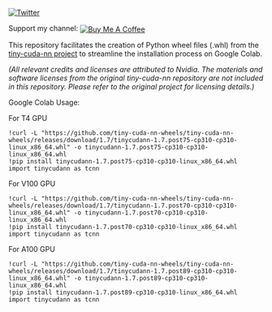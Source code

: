 [![Twitter](https://img.shields.io/twitter/url/https/twitter.com/cloudposse.svg?style=social&label=Follow%20%40Ashleigh%20Watson)](https://twitter.com/OutofAi) 

Support my channel:  <a href="https://www.buymeacoffee.com/outofai" target="_blank" ><img src="https://img.shields.io/badge/-buy_me_a%C2%A0coffee-red?logo=buy-me-a-coffee" align="center" alt="Buy Me A Coffee"></a>

This repository facilitates the creation of Python wheel files (.whl) from the [tiny-cuda-nn project](https://github.com/NVlabs/tiny-cuda-nn) to streamline the installation process on Google Colab.

_(All relevant credits and licenses are attributed to Nvidia. The materials and software licenses from the original tiny-cuda-nn repository are not included in this repository. Please refer to the original project for licensing details.)_

Google Colab Usage:

For T4 GPU
```
!curl -L "https://github.com/tiny-cuda-nn-wheels/tiny-cuda-nn-wheels/releases/download/1.7/tinycudann-1.7.post75-cp310-cp310-linux_x86_64.whl" -o tinycudann-1.7.post75-cp310-cp310-linux_x86_64.whl
!pip install tinycudann-1.7.post75-cp310-cp310-linux_x86_64.whl
import tinycudann as tcnn
```

For V100 GPU
```
!curl -L "https://github.com/tiny-cuda-nn-wheels/tiny-cuda-nn-wheels/releases/download/1.7/tinycudann-1.7.post70-cp310-cp310-linux_x86_64.whl" -o tinycudann-1.7.post70-cp310-cp310-linux_x86_64.whl
!pip install tinycudann-1.7.post70-cp310-cp310-linux_x86_64.whl
import tinycudann as tcnn
```

For A100 GPU
```
!curl -L "https://github.com/tiny-cuda-nn-wheels/tiny-cuda-nn-wheels/releases/download/1.7/tinycudann-1.7.post89-cp310-cp310-linux_x86_64.whl" -o tinycudann-1.7.post89-cp310-cp310-linux_x86_64.whl
!pip install tinycudann-1.7.post89-cp310-cp310-linux_x86_64.whl
import tinycudann as tcnn
```
